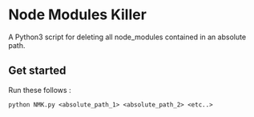 # Node Modules Killer
A Python3 script for deleting all node_modules contained in an absolute path. 



## Get started
Run these follows :
```
python NMK.py <absolute_path_1> <absolute_path_2> <etc..>
```
